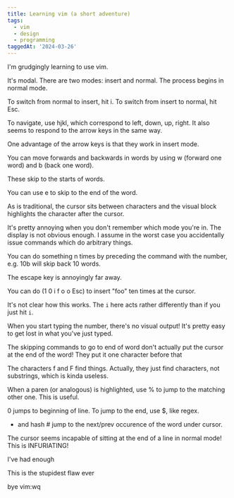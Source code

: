 ```yaml
---
title: Learning vim (a short adventure)
tags:
  - vim
  - design
  - programming
taggedAt: '2024-03-26'
---
```


I'm grudgingly learning to use vim.

It's modal. There are two modes: insert and normal. The process begins in normal mode.

To switch from normal to insert, hit i. To switch from insert to normal, hit Esc.

To navigate, use hjkl, which correspond to left, down, up, right. It also seems to respond to the arrow keys in the same way.

One advantage of the arrow keys is that they work in insert mode.

You can move forwards and backwards in words by using w (forward one word) and b (back one word).

These skip to the starts of words.

You can use e to skip to the end of the word.

As is traditional, the cursor sits between characters and the visual block highlights the character after the cursor.

It's pretty annoying when you don't remember which mode you're in. The display is not obvious enough. I assume in the worst case you accidentally issue commands which do arbitrary things.

You can do something n times by preceding the command with the number, e.g. 10b will skip back 10 words.

The escape key is annoyingly far away.

You can do (1 0 i f o o Esc) to insert "foo" ten times at the cursor.

It's not clear how this works. The `i` here acts rather differently than if you just hit `i`.

When you start typing the number, there's no visual output! It's pretty easy to get lost in what you've just typed.

The skipping commands to go to end of word don't actually put the cursor at the end of the word! They put it one character before that

The characters f and F find things. Actually, they just find characters, not substrings, which is kinda useless.

When a paren (or analogous) is highlighted, use % to jump to the matching other one. This is useful.

0 jumps to beginning of line. To jump to the end, use $, like regex.

* and hash # jump to the next/prev occurence of the word under cursor.

The cursor seems incapable of sitting at the end of a line in normal mode! This is INFURIATING!

I've had enough

This is the stupidest flaw ever

bye vim:wq
